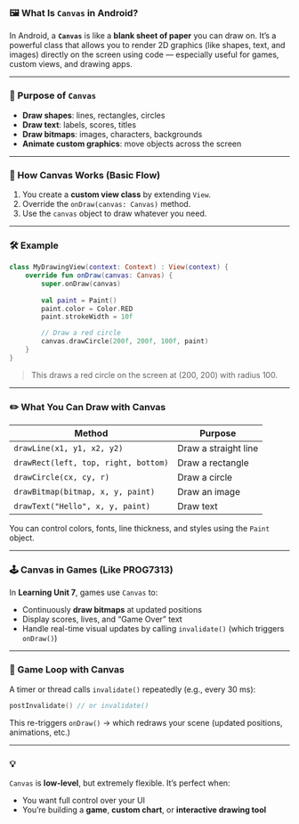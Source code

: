 ### 🖼️ What Is `Canvas` in Android?

In Android, a **`Canvas`** is like a **blank sheet of paper** you can draw on. It’s a powerful class that allows you to render 2D graphics (like shapes, text, and images) directly on the screen using code — especially useful for games, custom views, and drawing apps.

---

### 🎯 Purpose of `Canvas`

* **Draw shapes**: lines, rectangles, circles
* **Draw text**: labels, scores, titles
* **Draw bitmaps**: images, characters, backgrounds
* **Animate custom graphics**: move objects across the screen

---

### 🔧 How Canvas Works (Basic Flow)

1. You create a **custom view class** by extending `View`.
2. Override the `onDraw(canvas: Canvas)` method.
3. Use the `canvas` object to draw whatever you need.

---

### 🛠️ Example

```kotlin
class MyDrawingView(context: Context) : View(context) {
    override fun onDraw(canvas: Canvas) {
        super.onDraw(canvas)
        
        val paint = Paint()
        paint.color = Color.RED
        paint.strokeWidth = 10f

        // Draw a red circle
        canvas.drawCircle(200f, 200f, 100f, paint)
    }
}
```

> This draws a red circle on the screen at (200, 200) with radius 100.

---

### ✏️ What You Can Draw with Canvas

| Method                               | Purpose              |
| ------------------------------------ | -------------------- |
| `drawLine(x1, y1, x2, y2)`           | Draw a straight line |
| `drawRect(left, top, right, bottom)` | Draw a rectangle     |
| `drawCircle(cx, cy, r)`              | Draw a circle        |
| `drawBitmap(bitmap, x, y, paint)`    | Draw an image        |
| `drawText("Hello", x, y, paint)`     | Draw text            |

You can control colors, fonts, line thickness, and styles using the `Paint` object.

---

### 🕹️ Canvas in Games (Like PROG7313)

In **Learning Unit 7**, games use `Canvas` to:

* Continuously **draw bitmaps** at updated positions
* Display scores, lives, and “Game Over” text
* Handle real-time visual updates by calling `invalidate()` (which triggers `onDraw()`)

---

### 🔄 Game Loop with Canvas

A timer or thread calls `invalidate()` repeatedly (e.g., every 30 ms):

```kotlin
postInvalidate() // or invalidate()
```

This re-triggers `onDraw()` → which redraws your scene (updated positions, animations, etc.)

---

### 💡 

`Canvas` is **low-level**, but extremely flexible. It’s perfect when:

* You want full control over your UI
* You’re building a **game**, **custom chart**, or **interactive drawing tool**


